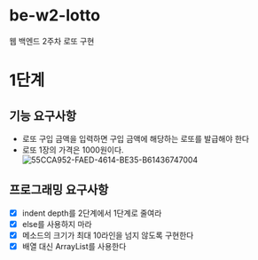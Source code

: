 # be-w2-lotto
웹 백엔드 2주차 로또 구현
# 1단계
## 기능 요구사항
* 로또 구입 금액을 입력하면 구입 금액에 해당하는 로또를 발급해야 한다
* 로또 1장의 가격은 1000원이다.
  ![55CCA952-FAED-4614-BE35-B61436747004](https://user-images.githubusercontent.com/37056992/147904424-b93bab46-0f8f-4947-a79a-49c2aa6932df.png)

## 프로그래밍 요구사항
* [x] indent depth를 2단계에서 1단계로 줄여라
* [x] else를 사용하지 마라
* [x] 메소드의 크기가 최대 10라인을 넘지 않도록 구현한다
* [x] 배열 대신 ArrayList를 사용한다
